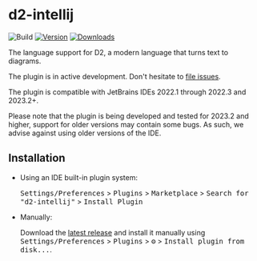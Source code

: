 # d2-intellij

![Build](https://github.com/develar/d2-intellij-plugin/workflows/Build/badge.svg)
[![Version](https://img.shields.io/jetbrains/plugin/v/20630.svg)](https://plugins.jetbrains.com/plugin/20630)
[![Downloads](https://img.shields.io/jetbrains/plugin/d/20630.svg)](https://plugins.jetbrains.com/plugin/20630)

<!-- Plugin description -->
The language support for D2, a modern language that turns text to diagrams.

The plugin is in active development. Don't hesitate to [file issues](https://github.com/develar/d2-intellij-plugin/issues).

The plugin is compatible with JetBrains IDEs 2022.1 through 2022.3 and 2023.2+.

Please note that the plugin is being developed and tested for 2023.2 and higher, support for older versions may contain some bugs. As such, we advise against using older versions of the IDE.
<!-- Plugin description end -->

## Installation

- Using an IDE built-in plugin system:

  <kbd>Settings/Preferences</kbd> > <kbd>Plugins</kbd> > <kbd>Marketplace</kbd> > <kbd>Search for "d2-intellij"</kbd> >
  <kbd>Install Plugin</kbd>

- Manually:

  Download the [latest release](https://github.com/develar/d2-intellij-plugin/releases/latest) and install it manually using
  <kbd>Settings/Preferences</kbd> > <kbd>Plugins</kbd> > <kbd>⚙️</kbd> > <kbd>Install plugin from disk...</kbd>.
